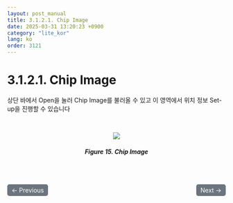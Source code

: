 ```yaml
---
layout: post_manual
title: 3.1.2.1.	Chip Image
date: 2025-03-31 13:20:23 +0900
category: "lite_kor"
lang: ko
order: 3121
---
```


# 3.1.2.1. Chip Image

상단 바에서 Open을 눌러 Chip Image를 불러올 수 있고 이 영역에서 위치 정보 Set-up을 진행할 수 있습니다

<br/> <!-- 한줄 띄기 -->

<!-- 중앙 정렬 이미지 -->
<p align="center"> 
  <img src="/assets/Chapter-3/Chip Image.png">
</p>

<!-- 이미지 설명 -->
<div align="center"> 
<h5>Figure 15. Chip Image</h5>
</div>

<!-- 이전/다음 페이지 버튼 -->
<br/>
<br/>
<div style="display: flex; justify-content: space-between; align-items: center; margin-top: 10;">
  <!-- 이전 페이지 버튼 -->
  <a href="/manuals/manuals_lite_kor/Chapter 3/Chapter 3-1-2/" class="btn btn-primary" style="display: inline-block; padding: 5px 10px; background-color: #6c757d; color: white; text-decoration: none; border-radius: 5px;">
    ← Previous
  </a>

  <!-- 다음 페이지 버튼 -->
  <a href="/manuals/manuals_lite_kor/Chapter 3/Chapter 3-1-2-2/" class="btn btn-primary" style="display: inline-block; padding: 5px 10px; background-color: #6c757d; color: white; text-decoration: none; border-radius: 5px;">
    Next →
  </a>
</div>